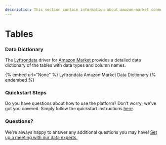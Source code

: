 ```yaml
---
description: This section contain information about amazon-market connector tables information
---
```


# Tables

### Data Dictionary

The [Lyftrondata](https://www.lyftrondata.com/) driver for [Amazon Market](None/)[ ](https://www.lyftrondata.com/integration/amazon-market/)provides a detailed data dictionary of the tables with data types and column names.

{% embed url="None" %}
Lyftrondata Amazon Market Data Dictionary
{% endembed %}

### Quickstart Steps

Do you have questions about how to use the platform? Don't worry; we've got you covered. Simply follow the quickstart instructions [here](../README.md).

### Questions? <a href="#questions" id="questions"></a>

We're always happy to answer any additional questions you may have! [Set up a meeting with our data experts.](https://www.lyftrondata.com/book-a-meeting/)

